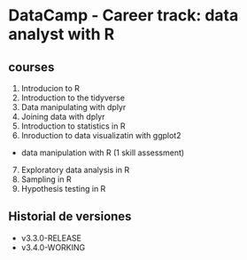# DataCamp - Career track: data analyst with R

## courses

1. Introducion to R
2. Introduction to the tidyverse
3. Data manipulating with dplyr
4. Joining data with dplyr
5. Introduction to statistics in R
6. Inroduction to data visualizatin with ggplot2
* data manipulation with R (1 skill assessment)
7. Exploratory data analysis in R
8. Sampling in R
9. Hypothesis testing in R

## Historial de versiones

* v3.3.0-RELEASE
* v3.4.0-WORKING